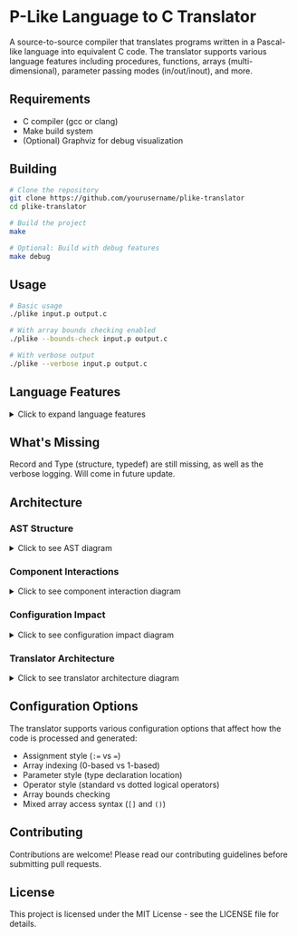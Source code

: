 # P-Like Language to C Translator

A source-to-source compiler that translates programs written in a Pascal-like language into equivalent C code. The translator supports various language features including procedures, functions, arrays (multi-dimensional), parameter passing modes (in/out/inout), and more.

## Requirements

- C compiler (gcc or clang)
- Make build system
- (Optional) Graphviz for debug visualization

## Building

```bash
# Clone the repository
git clone https://github.com/yourusername/plike-translator
cd plike-translator

# Build the project
make

# Optional: Build with debug features
make debug
```

## Usage

```bash
# Basic usage
./plike input.p output.c

# With array bounds checking enabled
./plike --bounds-check input.p output.c

# With verbose output
./plike --verbose input.p output.c
```

## Language Features

<details>
<summary>Click to expand language features</summary>

### Basic Syntax
```pascal
// Function declaration
function sum(in a: integer, in b: integer): integer
begin
    sum := a + b;
end sum

// Procedure declaration
procedure swap(inout x: integer, inout y: integer)
var temp: integer;
begin 
    temp := x;
    x := y;
    y := temp;
end swap
```

### Array Operations
```pascal
// Fixed-size arrays
var arr: array[10] of integer;

// Range-based arrays
var matrix: array[1..5, 1..5] of real;

// Dynamic arrays
var dynamic: array[n] of integer;
```

### Parameter Passing Modes
- `in`: Pass by value (default)
- `out`: Pass by reference (write-only)
- `inout`: Pass by reference (read/write)

### Control Structures
- `if`/`elseif`/`else`/`endif`
- `while`/`endwhile`
- `for`/`endfor`
- `repeat`/`until`

</details>

## What's Missing

Record and Type (structure, typedef) are still missing, as well as the verbose logging. Will come in future update.


## Architecture

### AST Structure
<details>
<summary>Click to see AST diagram</summary>

```mermaid
classDiagram
    class ASTNode {
        +NodeType type
        +SourceLocation loc
        +NodeData data
        +ArrayBoundsData array_bounds
        +ASTNode** children
        +int child_count
        +int child_capacity
    }

    class NodeData {
        <<union>>
        +FunctionData function
        +VariableData variable
        +BinaryOpData binary_op
        +UnaryOpData unary_op
        +ArrayAccessData array_access
        +ParameterData parameter
        +char* value
    }

    class FunctionData {
        +char* name
        +char* return_type
        +ASTNode* params
        +ASTNode* body
        +bool is_procedure
        +bool type_before_name
        +bool is_pointer
        +int pointer_level
    }

    class VariableData {
        +char* name
        +char* type
        +bool is_array
        +bool is_pointer
        +int pointer_level
        +ArrayInfo array_info
        +bool is_param
        +char* param_mode
        +bool is_constant
        +SourceLocation decl_loc
    }

    class Symbol {
        +char* name
        +SymbolKind kind
        +SymbolInfo info
        +Scope* scope
    }

    class Scope {
        +ScopeType type
        +Scope* parent
        +Symbol** symbols
        +int symbol_count
    }

    ASTNode --* NodeData
    NodeData --* FunctionData
    NodeData --* VariableData
    Symbol --o Scope
    Scope --o Symbol
```

</details>

### Component Interactions
<details>
<summary>Click to see component interaction diagram</summary>

```mermaid
sequenceDiagram
    participant Main
    participant Config
    participant Lexer
    participant Parser
    participant AST
    participant SymTab
    participant Debug
    participant CodeGen
    participant Logger

    Main->>Config: Initialize configuration
    Main->>Debug: Initialize debug system
    Main->>Lexer: Create lexer
    
    activate Lexer
    Lexer->>Logger: Log initialization
    Lexer-->>Main: Return lexer instance
    deactivate Lexer

    Main->>Parser: Create parser
    activate Parser
    Parser->>SymTab: Create symbol table
    Parser->>Lexer: Request tokens
    loop Parsing
        Parser->>AST: Create nodes
        Parser->>SymTab: Update symbols
        Parser->>Debug: Log parser state
    end
    Parser-->>Main: Return AST
    deactivate Parser

    Main->>CodeGen: Create generator
    activate CodeGen
    CodeGen->>AST: Traverse tree
    CodeGen->>SymTab: Lookup symbols
    CodeGen->>Debug: Log generation
    CodeGen->>Logger: Write output
    deactivate CodeGen

    Main->>Logger: Cleanup
    Main->>Debug: Cleanup
```

</details>

### Configuration Impact
<details>
<summary>Click to see configuration impact diagram</summary>

```mermaid
flowchart LR
    subgraph Configuration
        direction TB
        assign[Assignment Style<br>:= vs =]
        array[Array Indexing<br>0-based vs 1-based]
        param[Parameter Style<br>Type Declaration]
        op[Operator Style<br>Standard vs Dotted]
        bounds[Array Bounds<br>Checking]
        mixed[Mixed Array<br>Access]
    end

    subgraph "Component Impacts"
        direction TB
        lex[Lexer]
        parse[Parser]
        sym[Symbol Table]
        code[Code Generator]
        debug[Debug System]
    end

    assign -->|Token Recognition| lex
    assign -->|AST Building| parse
    assign -->|Code Output| code
    
    array -->|Symbol Management| sym
    array -->|Bound Checking| code
    
    param -->|Parameter Processing| parse
    param -->|Symbol Creation| sym
    
    op -->|Token Recognition| lex
    op -->|Expression Parsing| parse
    
    bounds -->|Code Generation| code
    bounds -->|Debug Output| debug
    
    mixed -->|Array Access| parse
    mixed -->|Code Generation| code
```

</details>

### Translator Architecture
<details>
<summary>Click to see translator architecture diagram</summary>

```mermaid
flowchart TB
    subgraph Input/Output
        src[Source Code]
        cfg[Config Files]
        out[C Code Output]
        debug[Debug Output]
        logs[Log Files]
    end

    subgraph "Front End"
        direction TB
        lexer[Lexical Analyzer]
        subgraph "Token Processing"
            tok_stream[Token Stream]
            tok_valid[Token Validation]
        end
        parser[Syntax Parser]
    end

    subgraph "Symbol Management"
        direction TB
        symtab[Symbol Table]
        subgraph "Scope Management"
            global[Global Scope]
            local[Local Scopes]
        end
        param[Parameter Management]
    end

    subgraph "AST Management"
        direction TB
        ast[AST Builder]
        subgraph "Node Types"
            decl[Declarations]
            stmt[Statements]
            expr[Expressions]
        end
        valid[AST Validation]
    end

    subgraph "Code Generation"
        direction TB
        codegen[Code Generator]
        subgraph "Generation Steps"
            preproc[Preprocessing]
            trans[Translation]
            opt[Optimization]
        end
    end

    subgraph "Support Systems"
        direction TB
        debug_sys[Debug System]
        logger[Logger]
        error[Error Handler]
        config[Config Manager]
    end

    src --> lexer
    cfg --> config

    lexer --> tok_stream
    tok_stream --> tok_valid
    tok_valid --> parser
    
    parser --> ast
    parser <--> symtab
    
    symtab --> global
    symtab --> local
    symtab --> param
    
    ast --> decl
    ast --> stmt
    ast --> expr
    ast --> valid

    valid --> codegen
    codegen --> preproc
    preproc --> trans
    trans --> opt
    opt --> out

    config --> lexer
    config --> parser
    config --> codegen
    
    error --> debug
    error --> logs
    
    logger --> logs
    debug_sys --> debug

    lexer -.-> logger
    parser -.-> logger
    codegen -.-> logger
    
    lexer -.-> error
    parser -.-> error
    codegen -.-> error
    
    style lexer fill:#f9f,stroke:#333,stroke-width:2px
    style codegen fill:#bbf,stroke:#333,stroke-width:2px
    style symtab fill:#bfb,stroke:#333,stroke-width:2px
    style ast fill:#fbf,stroke:#333,stroke-width:2px
```

</details>

## Configuration Options

The translator supports various configuration options that affect how the code is processed and generated:

- Assignment style (`:=` vs `=`)
- Array indexing (0-based vs 1-based)
- Parameter style (type declaration location)
- Operator style (standard vs dotted logical operators)
- Array bounds checking
- Mixed array access syntax (`[]` and `()`)

## Contributing

Contributions are welcome! Please read our contributing guidelines before submitting pull requests.

## License

This project is licensed under the MIT License - see the LICENSE file for details.
